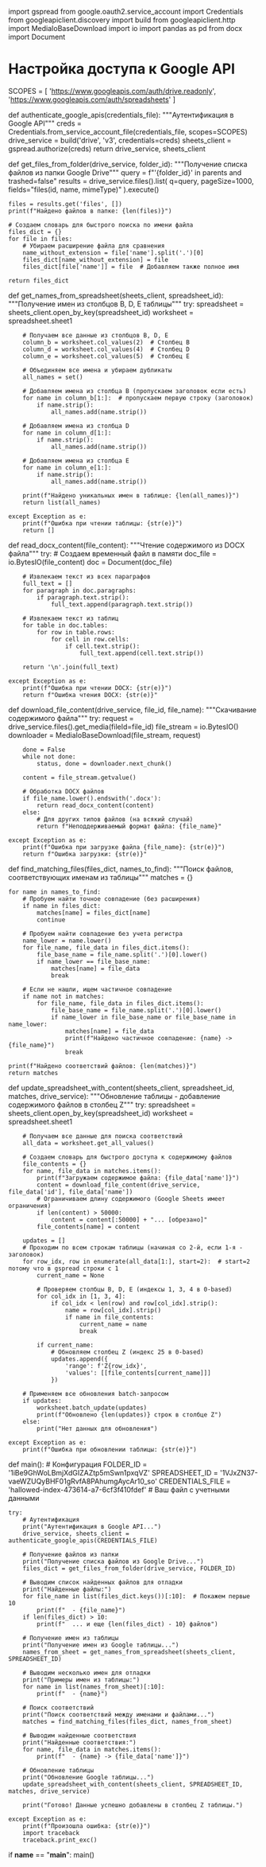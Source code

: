 import gspread
from google.oauth2.service_account import Credentials
from googleapiclient.discovery import build
from googleapiclient.http import MediaIoBaseDownload
import io
import pandas as pd
from docx import Document

# Настройка доступа к Google API
SCOPES = [
    'https://www.googleapis.com/auth/drive.readonly',
    'https://www.googleapis.com/auth/spreadsheets'
]

def authenticate_google_apis(credentials_file):
    """Аутентификация в Google API"""
    creds = Credentials.from_service_account_file(credentials_file, scopes=SCOPES)
    drive_service = build('drive', 'v3', credentials=creds)
    sheets_client = gspread.authorize(creds)
    return drive_service, sheets_client

def get_files_from_folder(drive_service, folder_id):
    """Получение списка файлов из папки Google Drive"""
    query = f"'{folder_id}' in parents and trashed=false"
    results = drive_service.files().list(
        q=query,
        pageSize=1000,
        fields="files(id, name, mimeType)"
    ).execute()
    
    files = results.get('files', [])
    print(f"Найдено файлов в папке: {len(files)}")
    
    # Создаем словарь для быстрого поиска по имени файла
    files_dict = {}
    for file in files:
        # Убираем расширение файла для сравнения
        name_without_extension = file['name'].split('.')[0]
        files_dict[name_without_extension] = file
        files_dict[file['name']] = file  # Добавляем также полное имя
    
    return files_dict

def get_names_from_spreadsheet(sheets_client, spreadsheet_id):
    """Получение имен из столбцов B, D, E таблицы"""
    try:
        spreadsheet = sheets_client.open_by_key(spreadsheet_id)
        worksheet = spreadsheet.sheet1
        
        # Получаем все данные из столбцов B, D, E
        column_b = worksheet.col_values(2)  # Столбец B
        column_d = worksheet.col_values(4)  # Столбец D  
        column_e = worksheet.col_values(5)  # Столбец E
        
        # Объединяем все имена и убираем дубликаты
        all_names = set()
        
        # Добавляем имена из столбца B (пропускаем заголовок если есть)
        for name in column_b[1:]:  # пропускаем первую строку (заголовок)
            if name.strip():
                all_names.add(name.strip())
        
        # Добавляем имена из столбца D
        for name in column_d[1:]:
            if name.strip():
                all_names.add(name.strip())
        
        # Добавляем имена из столбца E
        for name in column_e[1:]:
            if name.strip():
                all_names.add(name.strip())
        
        print(f"Найдено уникальных имен в таблице: {len(all_names)}")
        return list(all_names)
        
    except Exception as e:
        print(f"Ошибка при чтении таблицы: {str(e)}")
        return []

def read_docx_content(file_content):
    """Чтение содержимого из DOCX файла"""
    try:
        # Создаем временный файл в памяти
        doc_file = io.BytesIO(file_content)
        doc = Document(doc_file)
        
        # Извлекаем текст из всех параграфов
        full_text = []
        for paragraph in doc.paragraphs:
            if paragraph.text.strip():
                full_text.append(paragraph.text.strip())
        
        # Извлекаем текст из таблиц
        for table in doc.tables:
            for row in table.rows:
                for cell in row.cells:
                    if cell.text.strip():
                        full_text.append(cell.text.strip())
        
        return '\n'.join(full_text)
        
    except Exception as e:
        print(f"Ошибка при чтении DOCX: {str(e)}")
        return f"Ошибка чтения DOCX: {str(e)}"

def download_file_content(drive_service, file_id, file_name):
    """Скачивание содержимого файла"""
    try:
        request = drive_service.files().get_media(fileId=file_id)
        file_stream = io.BytesIO()
        downloader = MediaIoBaseDownload(file_stream, request)
        
        done = False
        while not done:
            status, done = downloader.next_chunk()
        
        content = file_stream.getvalue()
        
        # Обработка DOCX файлов
        if file_name.lower().endswith('.docx'):
            return read_docx_content(content)
        else:
            # Для других типов файлов (на всякий случай)
            return f"Неподдерживаемый формат файла: {file_name}"
            
    except Exception as e:
        print(f"Ошибка при загрузке файла {file_name}: {str(e)}")
        return f"Ошибка загрузки: {str(e)}"

def find_matching_files(files_dict, names_to_find):
    """Поиск файлов, соответствующих именам из таблицы"""
    matches = {}
    
    for name in names_to_find:
        # Пробуем найти точное совпадение (без расширения)
        if name in files_dict:
            matches[name] = files_dict[name]
            continue
            
        # Пробуем найти совпадение без учета регистра
        name_lower = name.lower()
        for file_name, file_data in files_dict.items():
            file_base_name = file_name.split('.')[0].lower()
            if name_lower == file_base_name:
                matches[name] = file_data
                break
        
        # Если не нашли, ищем частичное совпадение
        if name not in matches:
            for file_name, file_data in files_dict.items():
                file_base_name = file_name.split('.')[0].lower()
                if name_lower in file_base_name or file_base_name in name_lower:
                    matches[name] = file_data
                    print(f"Найдено частичное совпадение: {name} -> {file_name}")
                    break
    
    print(f"Найдено соответствий файлов: {len(matches)}")
    return matches

def update_spreadsheet_with_content(sheets_client, spreadsheet_id, matches, drive_service):
    """Обновление таблицы - добавление содержимого файлов в столбец Z"""
    try:
        spreadsheet = sheets_client.open_by_key(spreadsheet_id)
        worksheet = spreadsheet.sheet1
        
        # Получаем все данные для поиска соответствий
        all_data = worksheet.get_all_values()
        
        # Создаем словарь для быстрого доступа к содержимому файлов
        file_contents = {}
        for name, file_data in matches.items():
            print(f"Загружаем содержимое файла: {file_data['name']}")
            content = download_file_content(drive_service, file_data['id'], file_data['name'])
            # Ограничиваем длину содержимого (Google Sheets имеет ограничения)
            if len(content) > 50000:
                content = content[:50000] + "... [обрезано]"
            file_contents[name] = content
        
        updates = []
        # Проходим по всем строкам таблицы (начиная со 2-й, если 1-я - заголовок)
        for row_idx, row in enumerate(all_data[1:], start=2):  # start=2 потому что в gspread строки с 1
            current_name = None
            
            # Проверяем столбцы B, D, E (индексы 1, 3, 4 в 0-based)
            for col_idx in [1, 3, 4]:
                if col_idx < len(row) and row[col_idx].strip():
                    name = row[col_idx].strip()
                    if name in file_contents:
                        current_name = name
                        break
            
            if current_name:
                # Обновляем столбец Z (индекс 25 в 0-based)
                updates.append({
                    'range': f'Z{row_idx}',
                    'values': [[file_contents[current_name]]]
                })
        
        # Применяем все обновления batch-запросом
        if updates:
            worksheet.batch_update(updates)
            print(f"Обновлено {len(updates)} строк в столбце Z")
        else:
            print("Нет данных для обновления")
            
    except Exception as e:
        print(f"Ошибка при обновлении таблицы: {str(e)}")

def main():
    # Конфигурация
    FOLDER_ID = '1iBe9GhWoLBmjXdGIZAZtp5mSwn1pxqVZ'
    SPREADSHEET_ID = '1VJxZN37-vaeWZUQyBHF01gRvfA8PAhumgAycAr10_so'
    CREDENTIALS_FILE = 'hallowed-index-473614-a7-6cf3f410fdef'  # Ваш файл с учетными данными
    
    try:
        # Аутентификация
        print("Аутентификация в Google API...")
        drive_service, sheets_client = authenticate_google_apis(CREDENTIALS_FILE)
        
        # Получение файлов из папки
        print("Получение списка файлов из Google Drive...")
        files_dict = get_files_from_folder(drive_service, FOLDER_ID)
        
        # Выводим список найденных файлов для отладки
        print("Найденные файлы:")
        for file_name in list(files_dict.keys())[:10]:  # Покажем первые 10
            print(f"  - {file_name}")
        if len(files_dict) > 10:
            print(f"  ... и еще {len(files_dict) - 10} файлов")
        
        # Получение имен из таблицы
        print("Получение имен из Google таблицы...")
        names_from_sheet = get_names_from_spreadsheet(sheets_client, SPREADSHEET_ID)
        
        # Выводим несколько имен для отладки
        print("Примеры имен из таблицы:")
        for name in list(names_from_sheet)[:10]:
            print(f"  - {name}")
        
        # Поиск соответствий
        print("Поиск соответствий между именами и файлами...")
        matches = find_matching_files(files_dict, names_from_sheet)
        
        # Выводим найденные соответствия
        print("Найденные соответствия:")
        for name, file_data in matches.items():
            print(f"  - {name} -> {file_data['name']}")
        
        # Обновление таблицы
        print("Обновление Google таблицы...")
        update_spreadsheet_with_content(sheets_client, SPREADSHEET_ID, matches, drive_service)
        
        print("Готово! Данные успешно добавлены в столбец Z таблицы.")
        
    except Exception as e:
        print(f"Произошла ошибка: {str(e)}")
        import traceback
        traceback.print_exc()

if __name__ == "__main__":
    main()
